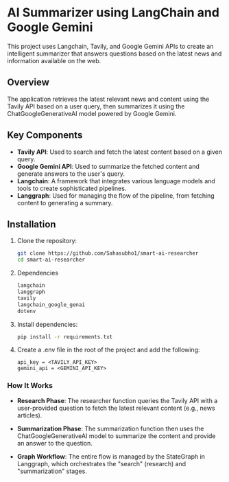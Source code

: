 # AI Summarizer using LangChain and Google Gemini

This project uses Langchain, Tavily, and Google Gemini APIs to create an intelligent summarizer that answers questions based on the latest news and information available on the web.

## Overview

The application retrieves the latest relevant news and content using the Tavily API based on a user query, then summarizes it using the ChatGoogleGenerativeAI model powered by Google Gemini.

## Key Components

- **Tavily API**: Used to search and fetch the latest content based on a given query.
- **Google Gemini API**: Used to summarize the fetched content and generate answers to the user's query.
- **Langchain**: A framework that integrates various language models and tools to create sophisticated pipelines.
- **Langgraph**: Used for managing the flow of the pipeline, from fetching content to generating a summary.

## Installation

1. Clone the repository:

   ```bash
   git clone https://github.com/Sahasubho1/smart-ai-researcher
   cd smart-ai-researcher

2. Dependencies

   ```bash
   langchain
   langgraph
   tavily
   langchain_google_genai
   dotenv

3. Install dependencies:

   ```bash
   pip install -r requirements.txt

4. Create a .env file in the root of the project and add the following:

   ```env
   api_key = <TAVILY_API_KEY>
   gemini_api = <GEMINI_API_KEY>

### How It Works

- **Research Phase**: The researcher function queries the Tavily API with a user-provided question to fetch the latest relevant content (e.g., news articles).

- **Summarization Phase**: The summarization function then uses the ChatGoogleGenerativeAI model to summarize the content and provide an answer to the question.

- **Graph Workflow**: The entire flow is managed by the StateGraph in Langgraph, which orchestrates the "search" (research) and "summarization" stages.

